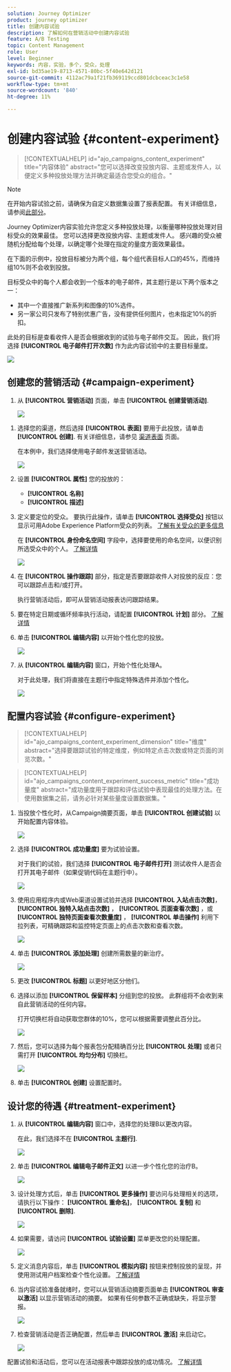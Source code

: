 ```yaml
---
solution: Journey Optimizer
product: journey optimizer
title: 创建内容试验
description: 了解如何在营销活动中创建内容试验
feature: A/B Testing
topic: Content Management
role: User
level: Beginner
keywords: 内容，实验，多个，受众，处理
exl-id: bd35ae19-8713-4571-80bc-5f40e642d121
source-git-commit: 4112ac79a1f21fb369119ccd801dcbceac3c1e58
workflow-type: tm+mt
source-wordcount: '840'
ht-degree: 11%

---
```


# 创建内容试验 {#content-experiment}

>[!CONTEXTUALHELP]
>id="ajo_campaigns_content_experiment"
>title="内容体验"
>abstract="您可以选择改变投放内容、主题或发件人，以便定义多种投放处理方法并确定最适合您受众的组合。"

>[!NOTE]
>
>在开始内容试验之前，请确保为自定义数据集设置了报表配置。 有关详细信息，请参阅[此部分](reporting-configuration.md)。

Journey Optimizer内容实验允许您定义多种投放处理，以衡量哪种投放处理对目标受众的效果最佳。 您可以选择更改投放内容、主题或发件人。 感兴趣的受众被随机分配给每个处理，以确定哪个处理在指定的量度方面效果最佳。

在下面的示例中，投放目标被分为两个组，每个组代表目标人口的45%，而维持组10%则不会收到投放。

目标受众中的每个人都会收到一个版本的电子邮件，其主题行是以下两个版本之一：

* 其中一个直接推广新系列和图像的10%选件。
* 另一家公司只发布了特别优惠广告，没有提供任何图片，也未指定10%的折扣。

此处的目标是查看收件人是否会根据收到的试验与电子邮件交互。 因此，我们将选择 **[!UICONTROL 电子邮件打开次数]** 作为此内容试验中的主要目标量度。

![](assets/content_experiment.png)

## 创建您的营销活动 {#campaign-experiment}

1. 从 **[!UICONTROL 营销活动]** 页面，单击 **[!UICONTROL 创建营销活动]**.

   ![](assets/content_experiment_1.png)

<!--
1. In the **[!UICONTROL Properties]** section, choose your **[!UICONTROL Campaign type]**:

    * **[!UICONTROL Scheduled]**: designed to send marketing messages and can be executed immediately or at a specified date.

    * **[!UICONTROL API-Triggered]**: designed to send transactional messages, such as password reset notifications or cart abandonment reminders. 
    
        To execute an API-triggered campaign, you will need to make an API call. [Learn more](api-triggered-campaigns.md)
-->
1. 选择您的渠道，然后选择 **[!UICONTROL 表面]** 要用于此投放，请单击 **[!UICONTROL 创建]**. 有关详细信息，请参见 [渠道表面](../configuration/channel-surfaces.md) 页面。

   在本例中，我们选择使用电子邮件发送营销活动。

   ![](assets/content_experiment_2.png)

1. 设置 **[!UICONTROL 属性]** 您的投放的：
   * **[!UICONTROL 名称]**
   * **[!UICONTROL 描述]**

1. 定义要定位的受众。 要执行此操作，请单击 **[!UICONTROL 选择受众]** 按钮以显示可用Adobe Experience Platform受众的列表。 [了解有关受众的更多信息](../audience/about-audiences.md)

   在 **[!UICONTROL 身份命名空间]** 字段中，选择要使用的命名空间，以便识别所选受众中的个人。 [了解详情](get-started-experiment.md#content-experiment-work)

   ![](assets/content_experiment_16.png)

1. 在 **[!UICONTROL 操作跟踪]** 部分，指定是否要跟踪收件人对投放的反应：您可以跟踪点击和/或打开。

   执行营销活动后，即可从营销活动报表访问跟踪结果。

1. 要在特定日期或循环频率执行活动，请配置 **[!UICONTROL 计划]** 部分。 [了解详情](create-campaign.md)

1. 单击 **[!UICONTROL 编辑内容]** 以开始个性化您的投放。

   ![](assets/content_experiment_17.png)

1. 从 **[!UICONTROL 编辑内容]** 窗口，开始个性化处理A。

   对于此处理，我们将直接在主题行中指定特殊选件并添加个性化。

   ![](assets/content_experiment_5.png)

## 配置内容试验 {#configure-experiment}

>[!CONTEXTUALHELP]
>id="ajo_campaigns_content_experiment_dimension"
>title="维度"
>abstract="选择要跟踪试验的特定维度，例如特定点击次数或特定页面的浏览次数。"

>[!CONTEXTUALHELP]
>id="ajo_campaigns_content_experiment_success_metric"
>title="成功量度"
>abstract="成功量度用于跟踪和评估试验中表现最佳的处理方法。在使用数据集之前，请务必针对某些量度设置数据集。"

1. 当投放个性化时，从Campaign摘要页面，单击 **[!UICONTROL 创建试验]** 以开始配置内容体验。

   ![](assets/content_experiment_3.png)

1. 选择 **[!UICONTROL 成功量度]** 要为试验设置。

   对于我们的试验，我们选择 **[!UICONTROL 电子邮件打开]** 测试收件人是否会打开其电子邮件（如果促销代码在主题行中）。

   ![](assets/content_experiment_11.png)

1. 使用应用程序内或Web渠道设置试验并选择 **[!UICONTROL 入站点击次数]**， **[!UICONTROL 独特入站点击次数]** ， **[!UICONTROL 页面查看次数]** ，或 **[!UICONTROL 独特页面查看次数量度]** ， **[!UICONTROL 单击操作]**  利用下拉列表，可精确跟踪和监控特定页面上的点击次数和查看次数。

   ![](assets/content_experiment_20.png)

1. 单击 **[!UICONTROL 添加处理]** 创建所需数量的新治疗。

   ![](assets/content_experiment_8.png)

1. 更改 **[!UICONTROL 标题]** 以更好地区分他们。

1. 选择以添加 **[!UICONTROL 保留样本]** 分组到您的投放。 此群组将不会收到来自此营销活动的任何内容。

   打开切换栏将自动获取您群体的10%，您可以根据需要调整此百分比。

   ![](assets/content_experiment_12.png)

1. 然后，您可以选择为每个报表包分配精确百分比 **[!UICONTROL 处理]** 或者只需打开 **[!UICONTROL 均匀分布]** 切换栏。

   ![](assets/content_experiment_13.png)

1. 单击 **[!UICONTROL 创建]** 设置配置时。

## 设计您的待遇 {#treatment-experiment}

1. 从 **[!UICONTROL 编辑内容]** 窗口中，选择您的处理B以更改内容。

   在此，我们选择不在 **[!UICONTROL 主题行]**.

   ![](assets/content_experiment_18.png)

1. 单击 **[!UICONTROL 编辑电子邮件正文]** 以进一步个性化您的治疗B。

   ![](assets/content_experiment_9.png)

1. 设计处理方式后，单击 **[!UICONTROL 更多操作]** 要访问与处理相关的选项，请执行以下操作： **[!UICONTROL 重命名]**， **[!UICONTROL 复制]** 和 **[!UICONTROL 删除]**.

   ![](assets/content_experiment_7.png)

1. 如果需要，请访问 **[!UICONTROL 试验设置]** 菜单更改您的处理配置。

   ![](assets/content_experiment_19.png)

1. 定义消息内容后，单击 **[!UICONTROL 模拟内容]** 按钮来控制投放的呈现，并使用测试用户档案检查个性化设置。 [了解详情](../email/preview.md)

1. 当内容试验准备就绪时，您可以从营销活动摘要页面单击 **[!UICONTROL 审查以激活]** 以显示营销活动的摘要。 如果有任何参数不正确或缺失，将显示警报。

   ![](assets/content_experiment_15.png)

1. 检查营销活动是否正确配置，然后单击 **[!UICONTROL 激活]** 来启动它。

   ![](assets/content_experiment_14.png)

配置试验和活动后，您可以在活动报表中跟踪投放的成功情况。 [了解详情](../reports/campaign-global-report.md#experimentation-report)
